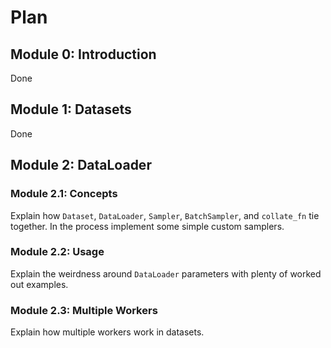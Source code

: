 # Plan

## Module 0: Introduction
Done

## Module 1: Datasets
Done

## Module 2: DataLoader

### Module 2.1: Concepts
Explain how `Dataset`, `DataLoader`, `Sampler`, `BatchSampler`, and `collate_fn` tie together. In the process implement some simple custom samplers.

### Module 2.2: Usage
Explain the weirdness around `DataLoader` parameters with plenty of worked out examples.

### Module 2.3: Multiple Workers
Explain how multiple workers work in datasets.